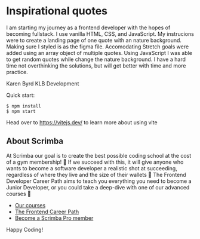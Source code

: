 # Inspirational quotes

I am starting my journey as a frontend developer with the hopes of becoming fullstack. I use vanilla HTML, CSS, and JavaScript. My instrucions were to create a landing page of one quote with an nature background. Making sure I styled is as the figma file. Accomodating Stretch goals were added using an array object of multiple quotes. Using JavaScript I was able to get random quotes while change the nature background. 
I have a hard time not overthinking the solutions, but will get better with time and more practice. 

Karen Byrd
KLB Development

Quick start:

```
$ npm install
$ npm start
````

Head over to https://vitejs.dev/ to learn more about using vite
## About Scrimba

At Scrimba our goal is to create the best possible coding school at the cost of a gym membership! 💜
If we succeed with this, it will give anyone who wants to become a software developer a realistic shot at succeeding, regardless of where they live and the size of their wallets 🎉
The Frontend Developer Career Path aims to teach you everything you need to become a Junior Developer, or you could take a deep-dive with one of our advanced courses 🚀

- [Our courses](https://scrimba.com/allcourses)
- [The Frontend Career Path](https://scrimba.com/learn/frontend)
- [Become a Scrimba Pro member](https://scrimba.com/pricing)

Happy Coding!
